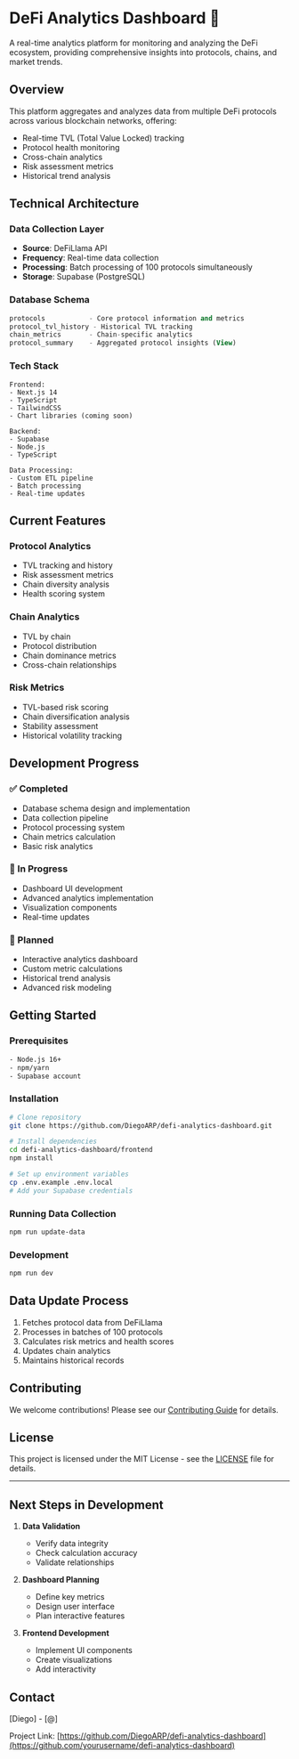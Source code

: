 # DeFi Analytics Dashboard 🚀

A real-time analytics platform for monitoring and analyzing the DeFi ecosystem, providing comprehensive insights into protocols, chains, and market trends.

## Overview

This platform aggregates and analyzes data from multiple DeFi protocols across various blockchain networks, offering:

- Real-time TVL (Total Value Locked) tracking
- Protocol health monitoring
- Cross-chain analytics
- Risk assessment metrics
- Historical trend analysis

## Technical Architecture

### Data Collection Layer
- **Source**: DeFiLlama API
- **Frequency**: Real-time data collection
- **Processing**: Batch processing of 100 protocols simultaneously
- **Storage**: Supabase (PostgreSQL)

### Database Schema
```sql
protocols           - Core protocol information and metrics
protocol_tvl_history - Historical TVL tracking
chain_metrics       - Chain-specific analytics
protocol_summary    - Aggregated protocol insights (View)
```

### Tech Stack
```
Frontend:
- Next.js 14
- TypeScript
- TailwindCSS
- Chart libraries (coming soon)

Backend:
- Supabase
- Node.js
- TypeScript

Data Processing:
- Custom ETL pipeline
- Batch processing
- Real-time updates
```

## Current Features

### Protocol Analytics
- TVL tracking and history
- Risk assessment metrics
- Chain diversity analysis
- Health scoring system

### Chain Analytics
- TVL by chain
- Protocol distribution
- Chain dominance metrics
- Cross-chain relationships

### Risk Metrics
- TVL-based risk scoring
- Chain diversification analysis
- Stability assessment
- Historical volatility tracking

## Development Progress

### ✅ Completed
- Database schema design and implementation
- Data collection pipeline
- Protocol processing system
- Chain metrics calculation
- Basic risk analytics

### 🚧 In Progress
- Dashboard UI development
- Advanced analytics implementation
- Visualization components
- Real-time updates

### 📅 Planned
- Interactive analytics dashboard
- Custom metric calculations
- Historical trend analysis
- Advanced risk modeling

## Getting Started

### Prerequisites
```bash
- Node.js 16+
- npm/yarn
- Supabase account
```

### Installation
```bash
# Clone repository
git clone https://github.com/DiegoARP/defi-analytics-dashboard.git

# Install dependencies
cd defi-analytics-dashboard/frontend
npm install

# Set up environment variables
cp .env.example .env.local
# Add your Supabase credentials
```

### Running Data Collection
```bash
npm run update-data
```

### Development
```bash
npm run dev
```

## Data Update Process
1. Fetches protocol data from DeFiLlama
2. Processes in batches of 100 protocols
3. Calculates risk metrics and health scores
4. Updates chain analytics
5. Maintains historical records

## Contributing

We welcome contributions! Please see our [Contributing Guide](CONTRIBUTING.md) for details.

## License

This project is licensed under the MIT License - see the [LICENSE](LICENSE) file for details.

---

## Next Steps in Development

1. **Data Validation**
   - Verify data integrity
   - Check calculation accuracy
   - Validate relationships

2. **Dashboard Planning**
   - Define key metrics
   - Design user interface
   - Plan interactive features

3. **Frontend Development**
   - Implement UI components
   - Create visualizations
   - Add interactivity

## Contact

[Diego] - [@]

Project Link: [https://github.com/DiegoARP/defi-analytics-dashboard](https://github.com/yourusername/defi-analytics-dashboard)